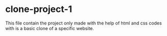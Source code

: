 # clone-project-1

This file contain the project only made with the help of html and css codes with is a basic clone of a specific website.
